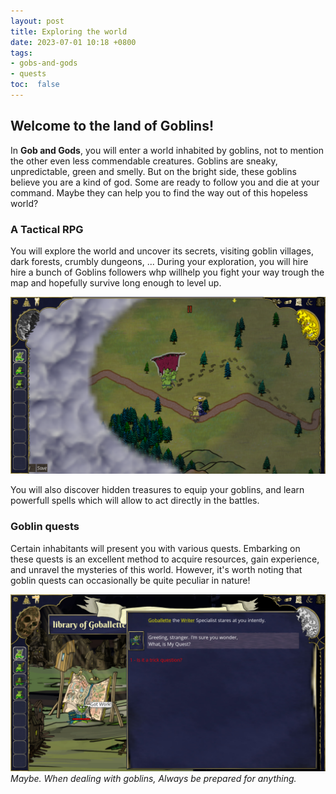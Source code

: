 ```yaml
---
layout: post
title: Exploring the world
date: 2023-07-01 10:18 +0800
tags: 
- gobs-and-gods
- quests
toc:  false
---
```

## Welcome to the land of Goblins!

In **Gob and Gods**, you will enter a world inhabited by goblins, not to mention the other even less commendable creatures.
Goblins are sneaky, unpredictable, green and smelly. But on the bright side, these goblins believe you are a kind of god. Some are ready to follow you and die at your command. Maybe they can help you to find the way out of this hopeless world?


### A Tactical RPG

You will explore the world and uncover its secrets, visiting goblin villages, dark forests, crumbly dungeons, ... 
During your exploration, you will hire hire a bunch of Goblins followers whp  willhelp you fight your way trough the map and hopefully survive long enough to level up.

![image](\assets\images\world_screenshot.jpeg)

You will also discover hidden treasures to equip your goblins, and learn powerfull spells which will allow to act directly in the battles.


### Goblin quests

Certain inhabitants will present you with various quests. Embarking on these quests is an excellent method to acquire resources, gain experience, and unravel the mysteries of this world. However, it's worth noting that goblin quests can occasionally be quite peculiar in nature!

![image](\assets\images\screenshot_whatismyquest.jpeg)
*Maybe. When dealing with goblins, Always be prepared for anything.*


